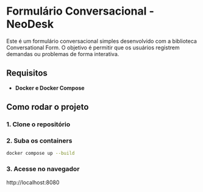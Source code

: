 # Formulário Conversacional - NeoDesk

Este é um formulário conversacional simples desenvolvido com a biblioteca Conversational Form. O objetivo é permitir que os usuários registrem demandas ou problemas de forma interativa.

## Requisitos

- **Docker e Docker Compose**

## Como rodar o projeto

### 1. Clone o repositório

### 2. Suba os containers
```bash
docker compose up --build
```

### 3. Acesse no navegador
http://localhost:8080
